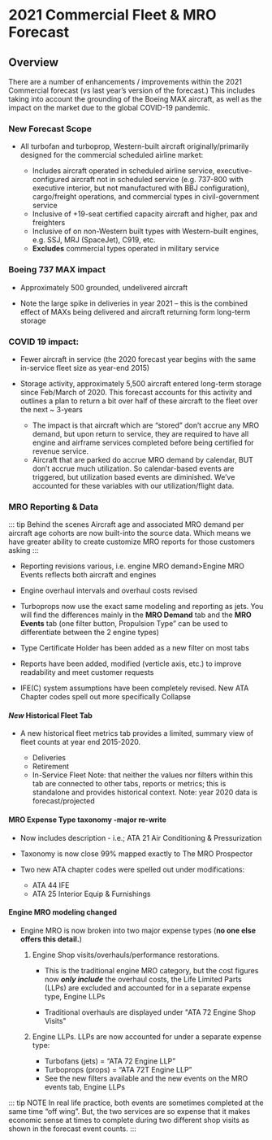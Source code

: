# 2021 Commercial Fleet & MRO Forecast

## Overview

There are a number of enhancements / improvements within the 2021 Commercial forecast (vs last year’s version of the forecast.) This includes taking into account the grounding of the Boeing MAX aircraft, as well as the impact on the market due to the global COVID-19 pandemic.

### New Forecast Scope

- All turbofan and turboprop, Western-built aircraft originally/primarily designed for the commercial scheduled airline market:

  - Includes aircraft operated in scheduled airline service, executive-configured aircraft not in scheduled service (e.g. 737-800 with executive interior, but not manufactured with BBJ configuration), cargo/freight operations, and commercial types in civil-government service
  - Inclusive of +19-seat certified capacity aircraft and higher, pax and freighters
  - Inclusive of on non-Western built types with Western-built engines, e.g. SSJ, MRJ (SpaceJet), C919, etc.
  - **Excludes** commercial types operated in military service

### Boeing 737 MAX impact

- Approximately 500 grounded, undelivered aircraft

- Note the large spike in deliveries in year 2021 – this is the combined effect of MAXs being delivered and aircraft returning form long-term storage

### COVID 19 impact:

- Fewer aircraft in service (the 2020 forecast year begins with the same in-service fleet size as year-end 2015)
- Storage activity, approximately 5,500 aircraft entered long-term storage since Feb/March of 2020. This forecast accounts for this activity and outlines a plan to return a bit over half of these aircraft to the fleet over the next ~ 3-years

  - The impact is that aircraft which are “stored” don’t accrue any MRO demand, but upon return to service, they are required to have all engine and airframe services completed before being certified for revenue service.
  - Aircraft that are parked do accrue MRO demand by calendar, BUT don’t accrue much utilization. So calendar-based events are triggered, but utilization based events are diminished. We’ve accounted for these variables with our utilization/flight data.

### MRO Reporting & Data

::: tip Behind the scenes
Aircraft age and associated MRO demand per aircraft age cohorts are now built-into the source data. Which means we have greater ability to create customize MRO reports for those customers asking
:::

- Reporting revisions various, i.e. engine MRO demand>Engine MRO Events reflects both aircraft and engines

- Engine overhaul intervals and overhaul costs revised

- Turboprops now use the exact same modeling and reporting as jets. You will find the differences mainly in the **MRO Demand** tab and the **MRO Events** tab (one filter button, Propulsion Type” can be used to differentiate between the 2 engine types)

- Type Certificate Holder has been added as a new filter on most tabs
- Reports have been added, modified (verticle axis, etc.) to improve readability and meet customer requests

- IFE(C) system assumptions have been completely revised. New ATA Chapter codes spell out more specifically
  Collapse

#### _New_ Historical Fleet Tab

- A new historical fleet metrics tab provides a limited, summary view of fleet counts at year end 2015-2020.

  - Deliveries
  - Retirement
  - In-Service Fleet
    Note: that neither the values nor filters within this tab are connected to other tabs, reports or metrics; this is standalone and provides historical context.
    Note: year 2020 data is forecast/projected

#### MRO Expense Type taxonomy -major re-write

- Now includes description - i.e.; ATA 21 Air Conditioning & Pressurization

- Taxonomy is now close 99% mapped exactly to The MRO Prospector
- Two new ATA chapter codes were spelled out under modifications:
  - ATA 44 IFE
  - ATA 25 Interior Equip & Furnishings

#### Engine MRO modeling changed

- Engine MRO is now broken into two major expense types (**no one else offers this detail.**)

  1. Engine Shop visits/overhauls/performance restorations.

     - This is the traditional engine MRO category, but the cost figures now **_only include_** the overhaul costs, the Life Limited Parts (LLPs) are excluded and accounted for in a separate expense type, Engine LLPs

     - Traditional overhauls are displayed under "ATA 72 Engine Shop Visits"

  2. Engine LLPs. LLPs are now accounted for under a separate expense type:

     - Turbofans (jets) = “ATA 72 Engine LLP”
     - Turboprops (props) = “ATA 72T Engine LLP”
     - See the new filters available and the new events on the MRO events tab, Engine LLPs

::: tip NOTE
In real life practice, both events are sometimes completed at the same time “off wing”. But, the two services are so expense that it makes economic sense at times to complete during two different shop visits as shown in the forecast event counts.
:::
